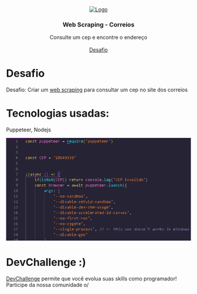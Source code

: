<br/>
<p align="center">
  <a href="#">
    <img src="https://s2.glbimg.com/CQesxIP5ed0q8e8qNU8-vqNapY0=/0x0:921x885/924x0/smart/filters:strip_icc()/i.s3.glbimg.com/v1/AUTH_63b422c2caee4269b8b34177e8876b93/internal_photos/bs/2019/B/b/wzBEg4TFGwb5ZErlj3Qg/correios.jpg" alt="Logo" height="150">
  </a>

  <h3 align="center">Web Scraping - Correios</h3>

  <p align="center">
    Consulte um cep e encontre o endereço
    <br/>
    <br/>
    <a href="https://github.com/filiafobico/devchallenge-webscraping-correios">Desafio</a>
  </p>
</p>


# Desafio
Desafio: Criar um [web scraping](https://pt.wikipedia.org/wiki/Coleta_de_dados_web) para consultar um cep no site dos correios

# Tecnologias usadas:
Puppeteer, Nodejs

![CEPSearch](CEPSearch.gif)

# DevChallenge :)
[DevChallenge](https://devchallenge.now.sh/) permite que você evolua suas skills como programador! Participe da nossa comunidade o/
